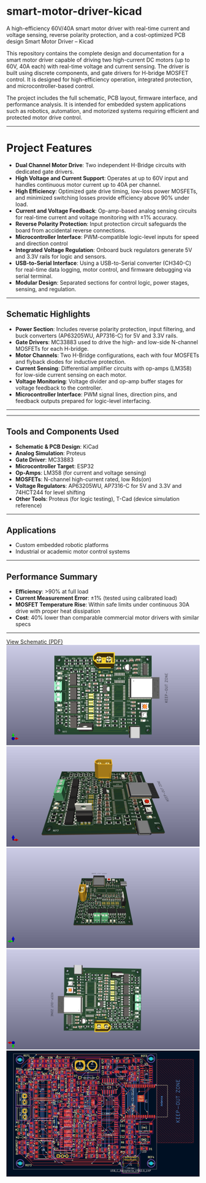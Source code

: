 # smart-motor-driver-kicad
A high-efficiency 60V/40A smart motor driver with real-time current and voltage sensing, reverse polarity protection, and a cost-optimized PCB design
Smart Motor Driver – Kicad

This repository contains the complete design and documentation for a smart motor driver capable of driving two high-current DC motors (up to 60V, 40A each) with real-time voltage and current sensing. The driver is built using discrete components, and gate drivers for H-bridge MOSFET control. It is designed for high-efficiency operation, integrated protection, and microcontroller-based control.

The project includes the full schematic, PCB layout, firmware interface, and performance analysis. It is intended for embedded system applications such as robotics, automation, and motorized systems requiring efficient and protected motor drive control.

---
# Project Features
- **Dual Channel Motor Drive**: Two independent H-Bridge circuits with dedicated gate drivers.
- **High Voltage and Current Support**: Operates at up to 60V input and handles continuous motor current up to 40A per channel.
- **High Efficiency**: Optimized gate drive timing, low-loss power MOSFETs, and minimized switching losses provide efficiency above 90% under load.
- **Current and Voltage Feedback**: Op-amp-based analog sensing circuits for real-time current and voltage monitoring with ±1% accuracy.
- **Reverse Polarity Protection**: Input protection circuit safeguards the board from accidental reverse connections.
- **Microcontroller Interface**: PWM-compatible logic-level inputs for speed and direction control 
- **Integrated Voltage Regulation**: Onboard buck regulators generate 5V and 3.3V rails for logic and sensors.
- **USB-to-Serial Interface**: Using a USB-to-Serial converter (CH340-C) for real-time data logging, motor control, and firmware debugging via serial terminal.
- **Modular Design**: Separated sections for control logic, power stages, sensing, and regulation.


---

## Schematic Highlights

- **Power Section**: Includes reverse polarity protection, input filtering, and buck converters (AP63205WU, AP7316-C) for 5V and 3.3V rails.
- **Gate Drivers**: MC33883 used to drive the high- and low-side N-channel MOSFETs for each H-bridge.
- **Motor Channels**: Two H-Bridge configurations, each with four MOSFETs and flyback diodes for inductive protection.
- **Current Sensing**: Differential amplifier circuits with op-amps (LM358) for low-side current sensing on each motor.
- **Voltage Monitoring**: Voltage divider and op-amp buffer stages for voltage feedback to the controller.
- **Microcontroller Interface**: PWM signal lines, direction pins, and feedback outputs prepared for logic-level interfacing.

---



---

## Tools and Components Used

- **Schematic & PCB Design**: KiCad
- **Analog Simulation**: Proteus
- **Gate Driver**: MC33883
- **Microcontroller Target**: ESP32
- **Op-Amps**: LM358 (for current and voltage sensing)
- **MOSFETs**: N-channel high-current rated, low Rds(on)
- **Voltage Regulators**: AP63205WU, AP7316-C for 5V and 3.3V and 74HCT244 for level shifting
- **Other Tools**: Proteus (for logic testing), T-Cad (device simulation reference)

---

## Applications

- Custom embedded robotic platforms
- Industrial or academic motor control systems

---

## Performance Summary

- **Efficiency**: >90% at full load
- **Current Measurement Error**: ±1% (tested using calibrated load)
- **MOSFET Temperature Rise**: Within safe limits under continuous 30A drive with proper heat dissipation
- **Cost**: 40% lower than comparable commercial motor drivers with similar specs

---
[View Schematic (PDF)](main/Schematic.pdf)
![3D PCB View 1](3D_view1.png)
![3D PCB View 2](3D_view2.png)
![3D PCB View 3](3D_view3.png)
![3D PCB View 4](3D_view4.png)
![Layout View](Layout_view.png)



